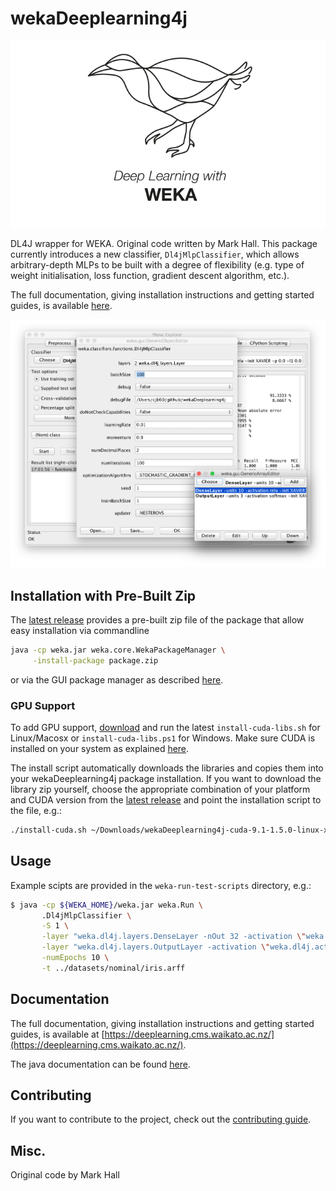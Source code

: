# wekaDeeplearning4j

![Logo](docs/img/Weka_3_full.png)

DL4J wrapper for WEKA. Original code written by Mark Hall. This package currently introduces a new classifier,
`Dl4jMlpClassifier`, which allows arbitrary-depth MLPs to be built with a degree of flexibility (e.g. type of weight initialisation,
loss function, gradient descent algorithm, etc.).

The full documentation, giving installation instructions and getting started guides, is available [here](https://deeplearning.cms.waikato.ac.nz/).

![Weka Workbench GUI](docs/img/gui.png)

## Installation with Pre-Built Zip
The [latest release](https://github.com/Waikato/wekaDeeplearning4j/releases/latest) provides a pre-built zip file of the package that allow easy installation via commandline
```bash
java -cp weka.jar weka.core.WekaPackageManager \
     -install-package package.zip
```

or via the GUI package manager as described [here](http://weka.wikispaces.com/How+do+I+use+the+package+manager%3F#toc2).

### GPU Support

To add GPU support, [download](https://github.com/Waikato/wekaDeeplearning4j/releases/latest) and run the latest `install-cuda-libs.sh` for Linux/Macosx or `install-cuda-libs.ps1` for Windows. Make sure CUDA is installed on your system as explained [here](https://deeplearning.cms.waikato.ac.nz/install/#gpu).

The install script automatically downloads the libraries and copies them into your wekaDeeplearning4j package installation. If you want to download the library zip yourself, choose the appropriate combination of your platform and CUDA version from the [latest release](https://github.com/Waikato/wekaDeeplearning4j/releases/latest) and point the installation script to the file, e.g.:
```bash
./install-cuda.sh ~/Downloads/wekaDeeplearning4j-cuda-9.1-1.5.0-linux-x86_64.zip
```

## Usage

Example scipts are provided in the `weka-run-test-scripts` directory, e.g.:
```bash
$ java -cp ${WEKA_HOME}/weka.jar weka.Run \
       .Dl4jMlpClassifier \
       -S 1 \
       -layer "weka.dl4j.layers.DenseLayer -nOut 32 -activation \"weka.dl4j.activations.ActivationReLU \" " \
       -layer "weka.dl4j.layers.OutputLayer -activation \"weka.dl4j.activations.ActivationSoftmax \" " \
       -numEpochs 10 \
       -t ../datasets/nominal/iris.arff
```

## Documentation
The full documentation, giving installation instructions and getting started guides, is available at [https://deeplearning.cms.waikato.ac.nz/](https://deeplearning.cms.waikato.ac.nz/).

The java documentation can be found [here](https://waikato.github.io/wekaDeeplearning4j/doc/).

## Contributing

If you want to contribute to the project, check out the [contributing guide](https://github.com/Waikato/wekaDeeplearning4j/blob/master/CONTRIBUTING.md).

## Misc.
Original code by Mark Hall
